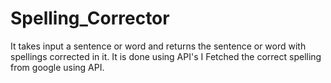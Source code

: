 # Spelling_Corrector
It takes input a sentence or word and returns the sentence or word with spellings corrected in it.
It is done using API's 
I Fetched the correct spelling from google using API.
